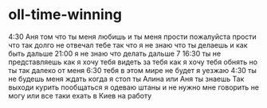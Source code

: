 # oll-time-winning
4:30 Аня том что ты меня любишь и ты меня прости пожалуйста прости что так долго не отвечал тебе так что я не знаю что ты делаешь и как быть дальше
21:00 я не знаю что делать дальше
7 16:30 ты не представляешь как я хочу тебя видеть
за тебя как я хочу тебя обнять но ты так далеко от меня
6:30 тебя в этом мире не будет я уезжаю
4:30 ты не будешь меня ждать когда я
стоп ты Алина или Аня ты знаешь
Так выходи курить пообщаться я одеваю штаны
и не нужно мне говорить не могу
или все таки ехать в Киев на работу
